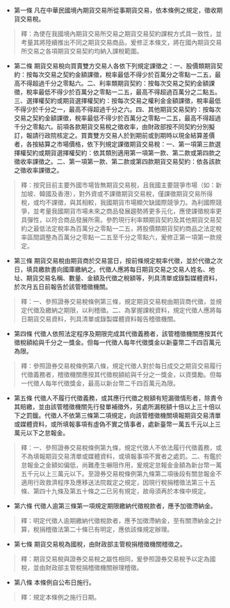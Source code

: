 * 第一條 凡在中華民國境內期貨交易所從事期貨交易，依本條例之規定，徵收期貨交易稅。

> 釋：為使在我國境內期貨交易所交易之期貨交易契約課稅方式具一致性，並考量其將陸續推出不同之期貨交易商品，爰修正本條文，將在國內期貨交易所交易之各項期貨交易契約均納入課稅範圍。

* 第二條 期貨交易稅向買賣雙方交易人各依下列規定課徵之：一、股價類期貨契約：按每次交易之契約金額課徵，稅率最低不得少於百萬分之零點一二五，最高不得超過千分之零點六。二、利率類期貨契約：按每次交易之契約金額課徵，稅率最低不得少於百萬分之零點一二五，最高不得超過百萬分之二點五。三、選擇權契約或期貨選擇權契約：按每次交易之權利金金額課徵，稅率最低不得少於千分之一，最高不得超過千分之六。四、其他期貨交易契約：按每次交易之契約金額課徵，稅率最低不得少於百萬分之零點一二五，最高不得超過千分之零點六。前項各款期貨交易稅之徵收率，由財政部按不同契約分別擬訂，報請行政院核定之。買賣雙方交易人於到期前或到期時以現金結算差價者，各按結算之市場價格，依下列規定課徵期貨交易稅：一、第一項第三款選擇權契約或期貨選擇權契約：依其類別適用第一項第一款、第二款或第四款之徵收率課徵之。二、第一項第一款、第二款或第四款期貨交易契約：依各該款之徵收率課徵之。

> 釋：按究目前主要外國市場皆無期貨交易稅，且我國主要競爭市場（如：新加坡、韓國及香港），對外資或不課徵期貨交易稅，僅課徵期貨交易所得稅，或均不課徵，與其相較，我國期貨市場顯欠缺國際競爭力。為利國際競爭，並考量我國期貨市場未來之商品發展趨勢將更多元化，應使課徵稅率更具彈性，以符合商品發展所需。參酌現行利率類期貨契約及其他期貨交易契約之最低法定稅率為百萬分之零點一二五，將股價類期貨契約商品之法定稅率區間調整為百萬分之零點一二五至千分之零點六，爰修正第一項第一款規定。

* 第三條 期貨交易稅由期貨商於交易當日，按前條規定稅率代徵，並於代徵之次日，填具繳款書向國庫繳納之。代徵人應將每日期貨交易之交易人姓名、地址、期貨交易名稱、數量、金額及代徵之稅額等，列具清單或錄製媒體資料，於次月五日前報告於該管稽徵機關。

> 釋：一、參照證券交易稅條例第三條，規定期貨交易稅由期貨商代徵，並規定代徵及繳納之期限，以利稽徵。二、為掌握課稅資料，規定代徵人應將每日期貨交易資料，列具清單或錄製媒體資料報告稽徵機關。

* 第四條 代徵人依照法定程序及期限完成其代徵義務者，該管稽徵機關應按其代徵稅額給與千分之一獎金。但每一代徵人每年代徵獎金以新臺幣二千四百萬元為限。

> 釋：參照證券交易稅條例第八條，規定代徵人對於每日成交之期貨交易履行代徵義務者，稽徵機關應按其代徵稅額給與千分之一獎金，以資獎勵。但每一代徵人每年代徵獎金，最高以新台幣二千四百萬元為限。

* 第五條 代徵人不履行代徵義務，或其應行代徵之稅額有短漏徵情形者，除責令其賠繳，並由該管稽徵機關先行發單補徵外，另處所漏稅額十倍以上三十倍以下之罰鍰。代徵人不依第三條第二項規定，向該管稽徵機關填報期貨交易清單或媒體資料，或所填報事項有虛偽不實之情事者，處新臺幣一萬五千元以上三萬元以下之怠報金。

> 釋：一、參照證券交易稅條例第九條，規定代徵人不依法履行代徵義務，或不為填報期貨交易清單或媒體資料，或填報事項不實者之處罰。二、有鑑於怠報金之金額如偏低，尚難產生嚇阻作用，爰規定怠報金金額為新台幣一萬五千元以上三萬元以下。至證券交易稅條例第九條第二項後段有關怠報金不適用行政救濟程序及應移送法院裁定之規定，因現行稅捐稽徵法第三十五條、第四十九條及第五十條之二已另有規定，故毋須再於本條中規定。

* 第六條 代徵人逾第三條第一項規定期限繳納代徵稅款者，應予加徵滯納金。

> 釋：明定代徵人逾期繳納代徵稅款者，應予加徵滯納金，至有關滯納金之計算，稅捐稽徵法第二十條已有明定，應依該條規定辦理。

* 第七條 期貨交易稅為國稅，由財政部主管稅捐稽徵機關稽徵之。

> 釋：期貨交易稅與證券交易稅之屬性相同，爰參照證券交易稅予以定為國稅，並由財政部主管稅捐稽徵機關辦理稽徵。

* 第八條 本條例自公布日施行。

> 釋：規定本條例之施行日期。

